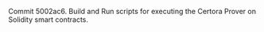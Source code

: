 Commit 5002ac6.                    Build and Run scripts for executing the Certora Prover on Solidity smart contracts.